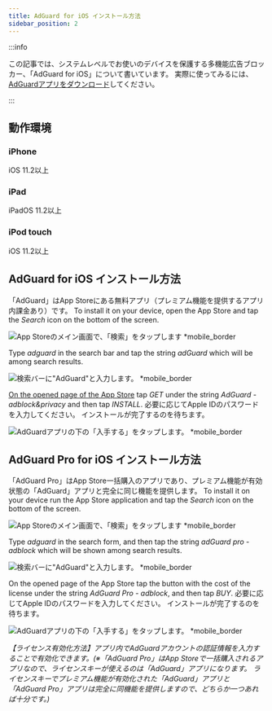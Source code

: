 ```yaml
---
title: AdGuard for iOS インストール方法
sidebar_position: 2
---
```


:::info

この記事では、システムレベルでお使いのデバイスを保護する多機能広告ブロッカー、「AdGuard for iOS」について書いています。 実際に使ってみるには、[AdGuardアプリをダウンロード](https://adguard.com/download.html?auto=true)してください。

:::

## 動作環境

### iPhone

iOS 11.2以上

### iPad

iPadOS 11.2以上

### iPod touch

iOS 11.2以上

## AdGuard for iOS インストール方法

「AdGuard」はApp Storeにある無料アプリ（プレミアム機能を提供するアプリ内課金あり）です。 To install it on your device, open the App Store and tap the *Search* icon on the bottom of the screen.

![App Storeのメイン画面で、「検索」をタップします *mobile_border](https://cdn.adtidy.org/public/Adguard/kb/installation/iOS/en/1.png)

Type *adguard* in the search bar and tap the string *adGuard* which will be among search results.

![検索バーに"AdGuard"と入力します。 *mobile_border](https://cdn.adtidy.org/public/Adguard/kb/installation/iOS/en/2.png)

[On the opened page of the App Store](https://adguard.com/download.html?auto=1) tap *GET* under the string *AdGuard - adblock&privacy* and then tap *INSTALL*. 必要に応じてApple IDのパスワードを入力してください。 インストールが完了するのを待ちます。

![AdGuardアプリの下の「入手する」をタップします。 *mobile_border](https://cdn.adtidy.org/public/Adguard/kb/installation/iOS/en/3.png)

## AdGuard Pro for iOS インストール方法

「AdGuard Pro」はApp Store一括購入のアプリであり、プレミアム機能が有効状態の「AdGuard」アプリと完全に同じ機能を提供します。 To install it on your device run the App Store application and tap the *Search* icon on the bottom of the screen.

![App Storeのメイン画面で、「検索」をタップします *mobile_border](https://cdn.adtidy.org/public/Adguard/kb/installation/iOS/en/1.png)

Type *adguard* in the search form, and then tap the string *adGuard pro - adblock* which will be shown among search results.

![検索バーに"AdGuard"と入力します。 *mobile_border](https://cdn.adtidy.org/public/Adguard/kb/installation/iOS/en/2.png)

On the opened page of the App Store tap the button with the cost of the license under the string *AdGuard Pro - adblock*, and then tap *BUY*. 必要に応じてApple IDのパスワードを入力してください。 インストールが完了するのを待ちます。

![AdGuardアプリの下の「入手する」をタップします。 *mobile_border](https://cdn.adtidy.org/public/Adguard/kb/installation/iOS/en/3.png)

*【ライセンス有効化方法】アプリ内でAdGuardアカウントの認証情報を入力することで有効化できます。(※「AdGuard Pro」はApp Storeで一括購入されるアプリなので、ライセンスキーが使えるのは「AdGuard」アプリになります。 ライセンスキーでプレミアム機能が有効化された「AdGuard」アプリと「AdGuard Pro」アプリは完全に同機能を提供しますので、どちらか一つあれば十分です。)*
